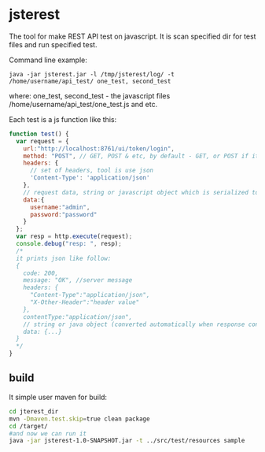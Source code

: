 # jsterest
The tool for make REST API test on javascript. It is scan specified dir for test files and run specified test.

Command line example:

    java -jar jsterest.jar -l /tmp/jsterest/log/ -t /home/username/api_test/ one_test, second_test

where: one_test, second_test - the javascript files /home/username/api_test/one_test.js and etc.

Each test is a js function like this:
```js
function test() {
  var request = {
    url:"http://localhost:8761/ui/token/login",
    method: "POST", // GET, POST & etc, by default - GET, or POST if it has data
    headers: {
      // set of headers, tool is use json 
      'Content-Type': 'application/json'
    },
    // request data, string or javascript object which is serialized to JSON
    data:{
      username:"admin",
      password:"password"
    }
  };
  var resp = http.execute(request);
  console.debug("resp: ", resp);
  /*
  it prints json like follow:
  {
    code: 200,
    message: "OK", //server message
    headers: {
      "Content-Type":"application/json",
      "X-Other-Header":"header value"
    },
    contentType:"application/json",
    // string or java object (converted automatically when response content type is json)
    data: {...}
  }       
  */
}
```

## build ##

It simple user maven for build:

```bash
cd jterest_dir
mvn -Dmaven.test.skip=true clean package
cd /target/
#and now we can run it
java -jar jsterest-1.0-SNAPSHOT.jar -t ../src/test/resources sample
```

